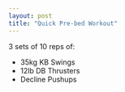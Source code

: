 ```yaml
---
layout: post
title: "Quick Pre-bed Workout"
---
```


3 sets of 10 reps of:

- 35kg KB Swings
- 12lb DB Thrusters
- Decline Pushups
